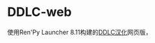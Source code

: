 # DDLC-web
使用Ren'Py Launcher 8.11构建的[DDLC汉化](https://steamcommunity.com/sharedfiles/filedetails/?id=1176221672)网页版，
